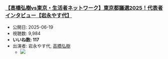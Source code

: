 ### [【高橋弘樹vs東京・生活者ネットワーク】東京都議選2025！代表者インタビュー【岩永やす代】](https://www.youtube.com/watch?v=93z8N_8ARXk)
-   公開日: 2025-06-19
-   視聴数: 9,984
-   **いいね数: 117**
-   出演者: 岩永やす代, [高橋弘樹](/rehacq_fan/people/高橋弘樹 "wikilink")
    - [![](https://img.youtube.com/vi/93z8N_8ARXk/hqdefault.jpg)](https://www.youtube.com/watch?v=93z8N_8ARXk)
